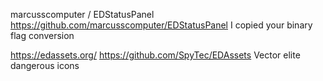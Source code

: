 marcusscomputer / EDStatusPanel
https://github.com/marcusscomputer/EDStatusPanel
I copied your binary flag conversion

https://edassets.org/
https://github.com/SpyTec/EDAssets
Vector elite dangerous icons
